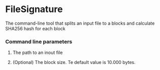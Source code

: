 # FileSignature

The command-line tool that splits an input file to a blocks and calculate SHA256 hash for each block

### Command line parameters

1. The path to an inout file

2. (Optional) The block size. Te default value is 10.000 bytes.


